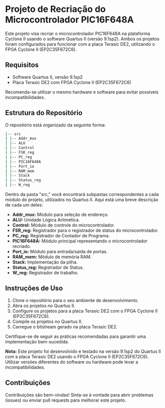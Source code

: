 # Projeto de Recriação do Microcontrolador PIC16F648A

Este projeto visa recriar o microcontrolador PIC16F648A na plataforma Cyclone II usando o software Quartus II (versão 9.1sp2). Ambos os projetos foram configurados para funcionar com a placa Terasic DE2, utilizando o FPGA Cyclone II (EP2C35F672C6).

## Requisitos

- Software Quartus II, versão 9.1sp2
- Placa Terasic DE2 com FPGA Cyclone II (EP2C35F672C6)

Recomenda-se utilizar o mesmo hardware e software para evitar possíveis incompatibilidades.

## Estrutura do Repositório

O repositório está organizado da seguinte forma:

```bash
|-- src
| |-- Addr_mux
| |-- ALU
| |-- Control
| |-- FSR_reg
| |-- PC_reg
| |-- PIC16F648A
| |-- Port_io
| |-- RAM_mem
| |-- Stack
| |-- Status_reg
| |-- W_reg
```

Dentro da pasta "src," você encontrará subpastas correspondentes a cada módulo do projeto, utilizados no Quartus II. Aqui está uma breve descrição de cada um deles:

- **Addr_mux:** Módulo para seleção de endereço.
- **ALU:** Unidade Lógica Aritmética.
- **Control:** Módulo de controle do microcontrolador.
- **FSR_reg:** Registrador para o registrador de status do microcontrolador.
- **PC_reg:** Registrador de Contador de Programa.
- **PIC16F648A:** Módulo principal representando o microcontrolador recriado.
- **Port_io:** Módulo para entrada/saída de portas.
- **RAM_mem:** Módulo de memória RAM.
- **Stack:** Implementação da pilha.
- **Status_reg:** Registrador de Status.
- **W_reg:** Registrador de trabalho.

## Instruções de Uso

1. Clone o repositório para o seu ambiente de desenvolvimento.
2. Abra os projetos no Quartus II.
3. Configure os projetos para a placa Terasic DE2 com o FPGA Cyclone II (EP2C35F672C6).
4. Compile os projetos no Quartus II.
5. Carregue o bitstream gerado na placa Terasic DE2.

Certifique-se de seguir as práticas recomendadas para garantir uma implementação bem-sucedida.

**Nota:** Este projeto foi desenvolvido e testado na versão 9.1sp2 do Quartus II com a placa Terasic DE2 usando o FPGA Cyclone II (EP2C35F672C6). Utilizar versões diferentes do software ou hardware pode levar a incompatibilidades.

## Contribuições

Contribuições são bem-vindas! Sinta-se à vontade para abrir problemas (issues) ou enviar pull requests para melhorar este projeto.

